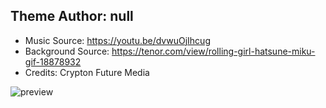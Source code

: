 ## ﻿Theme Author: null ##
- Music Source: https://youtu.be/dvwuOjIhcug
- Background Source: https://tenor.com/view/rolling-girl-hatsune-miku-gif-18878932
- Credits: Crypton Future Media

![preview](https://github.com/CatoTheYounger97/vitaDB_themes/assets/82458228/f4255228-650c-477e-b76b-778cf5f0cdce)
